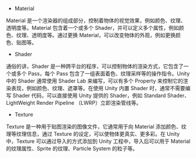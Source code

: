 - Material

Material 是一个渲染器的组成部分，控制着物体的视觉效果，例如颜色、纹理、透明度等。Material 包含着一个或多个 Shader，并可以定义多个属性，例如颜色、纹理、透明度等。通过更换 Material，可以改变物体的外观，例如更换颜色、贴图等。

- Shader

通俗的讲，Shader 是一种跨平台的程序，可以控制物体的渲染方式，它包含了一个或多个 Pass，每个 Pass 包含了一组表面着色、纹理采样等的操作指令。Unity 中的 Shader 通常使用 Shader Lab 来编写，可以有多个 Property 来控制它的渲染表现，例如颜色、纹理、遮罩等。在使用 Unity 内置 Shader 时，通常不需要编写 Shader 代码，可以直接使用 Unity 提供的 Shader，例如 Standard Shader、LightWeight Render Pipeline （LWRP）立即渲染管线等。

- Texture

Texture 是一种用于贴图渲染的图像文件，它通常用于向 Material 添加颜色、纹理等纹理信息，通过 Texture 的设定，可以使物体更真实、更多彩。在 Unity 中，Texture 可以通过导入的方式添加到 Unity 工程中，导入后可以用于 Material 的纹理属性、Sprite 的纹理、Particle System 的粒子等。